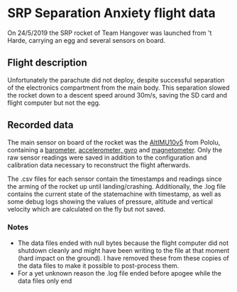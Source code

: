 # SRP Separation Anxiety flight data

On 24/5/2019 the SRP rocket of Team Hangover was launched from 't Harde, carrying an egg and several sensors on board.

## Flight description

Unfortunately the parachute did not deploy, despite successful separation of the electronics compartment from the main body. This separation slowed the rocket down to a descent speed around 30m/s, saving the SD card and flight computer but not the egg.

## Recorded data

The main sensor on board of the rocket was the [AltIMU10v5](https://www.pololu.com/product/2739) from Pololu, containing a [barometer](https://www.pololu.com/file/0J761/LPS25H.pdf), [accelerometer, gyro](https://www.pololu.com/file/0J1087/LSM6DS33.pdf) and [magnetometer](https://www.pololu.com/file/0J1089/LIS3MDL.pdf).
Only the raw sensor readings were saved in addition to the configuration and calibration data necessary to reconstruct the flight afterwards.

The .csv files for each sensor contain the timestamps and readings since the arming of the rocket up until landing/crashing. Additionally, the .log file contains the current state of the statemachine with timestamp, as well as some debug logs showing the values of pressure, altitude and vertical velocity which are calculated on the fly but not saved.

### Notes

- The data files ended with null bytes because the flight computer did not shutdown cleanly and might have been writing to the file at that moment (hard impact on the ground). I have removed these from these copies of the data files to make it possible to post-process them.
- For a yet unknown reason the .log file ended before apogee while the data files only end 
